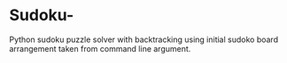 # Sudoku-
Python sudoku puzzle solver with backtracking using initial sudoko board arrangement taken from command line argument. 
